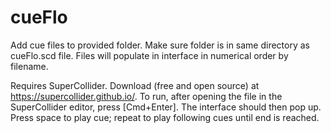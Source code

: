 # cueFlo

Add cue files to provided folder. Make sure folder is in same directory as cueFlo.scd file. Files will populate in interface in numerical order by filename.

Requires SuperCollider. Download (free and open source) at https://supercollider.github.io/. To run, after opening the file in the SuperCollider editor, press [Cmd+Enter]. The interface should then pop up. Press space to play cue; repeat to play following cues until end is reached.
